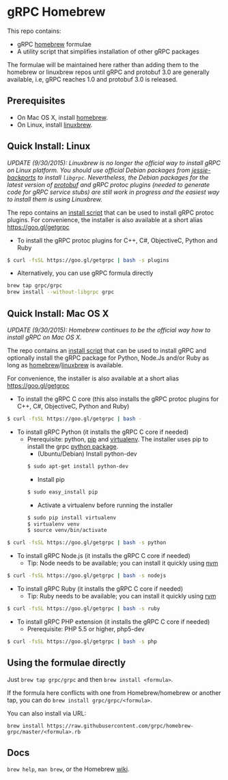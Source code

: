 # gRPC Homebrew

This repo contains:
- gRPC [homebrew][] formulae
- A utility script that simplifies installation of other gRPC packages

The formulae will be maintained here rather than adding them to the homebrew or
linuxbrew repos until gRPC and protobuf 3.0 are generally available, i.e, gRPC
reaches 1.0 and protobuf 3.0 is released.

Prerequisites
-------------

- On Mac OS X, install [homebrew][].
- On Linux, install [linuxbrew][].

Quick Install: Linux
--------------------

_UPDATE (9/30/2015): Linuxbrew is no longer the official way to install gRPC
on Linux platform. You should use official Debian packages from [jessie-backports][]
to install `libgrpc`. Nevertheless, the Debian packages for the latest version
of [protobuf][] and gRPC protoc plugins (needed to generate code for gRPC service stubs) are still work in progress and the easiest way to install them is using Linuxbrew._

The repo contains an [install script][] that can be used to install gRPC protoc plugins.
For convenience, the installer is also available at a short alias
https://goo.gl/getgrpc

- To install the gRPC protoc plugins for C++, C#, ObjectiveC, Python and Ruby
```sh
$ curl -fsSL https://goo.gl/getgrpc | bash -s plugins
```

- Alternatively, you can use gRPC formula directly
```sh
brew tap grpc/grpc
brew install --without-libgrpc grpc
```

Quick Install: Mac OS X
-----------------------

_UPDATE (9/30/2015): Homebrew continues to be the official way how to install
gRPC on Mac OS X._

The repo contains an [install script][] that can be used to install gRPC and
optionally install the gRPC package for Python, Node.Js and/or Ruby as long as
[homebrew][]/[linuxbrew][] is available.

For convenience, the installer is also available at a short alias
https://goo.gl/getgrpc

- To install the gRPC C core (this also installs the gRPC protoc plugins for C++, C#, ObjectiveC, Python and Ruby)
```sh
$ curl -fsSL https://goo.gl/getgrpc | bash -
```
- To install gRPC Python (it installs the gRPC C core if needed)
  - Prerequisite: python, [pip][] and [virtualenv][]. The installer uses pip to install
    the grpc [python package][].
    - (Ubuntu/Debian) Install python-dev
    ```sh
    $ sudo apt-get install python-dev
    ```
    - Install pip
    ```sh
    $ sudo easy_install pip
    ```
    - Activate a virtualenv before running the installer
    ```sh
    $ sudo pip install virtualenv
    $ virtualenv venv
    $ source venv/bin/activate
    ```
```sh
$ curl -fsSL https://goo.gl/getgrpc | bash -s python
```
- To install gRPC Node.js (it installs the gRPC C core if needed)
  - Tip: Node needs to be available; you can install it quickly using [nvm][]
```sh
$ curl -fsSL https://goo.gl/getgrpc | bash -s nodejs
```
- To install gRPC Ruby (it installs the gRPC C core if needed)
  - Tip: Ruby needs to be available; you can install it quickly using [rvm][]
```sh
$ curl -fsSL https://goo.gl/getgrpc | bash -s ruby
```
- To install gRPC PHP extension (it installs the gRPC C core if needed)
  - Prerequisite: PHP 5.5 or higher, php5-dev
```sh
$ curl -fsSL https://goo.gl/getgrpc | bash -s php
```

Using the formulae directly
---------------------------
Just `brew tap grpc/grpc` and then `brew install <formula>`.

If the formula here conflicts with one from Homebrew/homebrew or another tap, you
can do `brew install grpc/grpc/<formula>`.

You can also install via URL:

```
brew install https://raw.githubusercontent.com/grpc/homebrew-grpc/master/<formula>.rb
```

Docs
----
`brew help`, `man brew`, or the Homebrew [wiki][].

[wiki]:http://wiki.github.com/Homebrew/homebrew
[homebrew]:http://brew.sh
[linuxbrew]:https://github.com/Homebrew/linuxbrew
[jessie-backports]:http://backports.debian.org/Instructions/
[protobuf]:https://github.com/google/protobuf/releases
[install script]:https://raw.githubusercontent.com/grpc/homebrew-grpc/master/scripts/install
[virtualenv]: https://virtualenv.pypa.io/en/latest/
[nvm]: https://github.com/creationix/nvm
[rvm]: https://rvm.io
[python package]: https://pypi.python.org/pypi/grpcio
[pip]: https://pip.pypa.io/en/latest/installing.html
